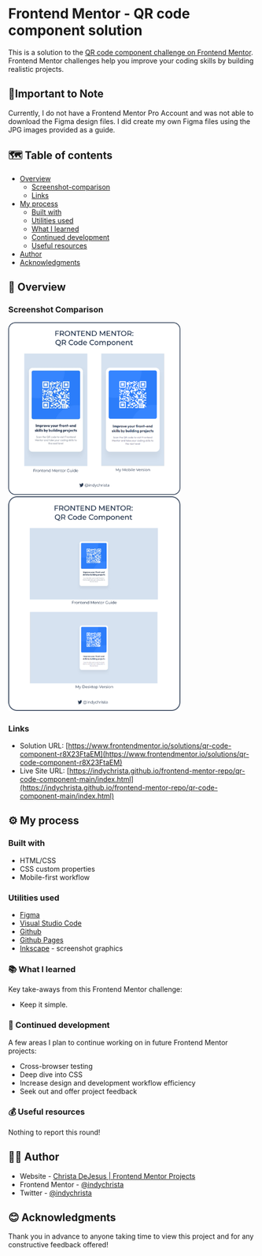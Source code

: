 # Frontend Mentor - QR code component solution

This is a solution to the [QR code component challenge on Frontend Mentor](https://www.frontendmentor.io/challenges/qr-code-component-iux_sIO_H). Frontend Mentor challenges help you improve your coding skills by building realistic projects. 

## 📝Important to Note

Currently, I do not have a Frontend Mentor Pro Account and was not able to download the Figma design files. I did create my own Figma files using the JPG images provided as a guide.

## 🗺️ Table of contents

- [Overview](#overview)
  - [Screenshot-comparison](#screenshot-comparison)
  - [Links](#links)
- [My process](#my-process)
  - [Built with](#built-with)
  - [Utilities used](#utilities-used)
  - [What I learned](#what-i-learned)
  - [Continued development](#continued-development)
  - [Useful resources](#useful-resources)
- [Author](#author)
- [Acknowledgments](#acknowledgments)

## 🧭 Overview

### Screenshot Comparison

<img src="./images/qr-component-mobile-comp-wht.png" width="350">
<img src="./images/qr-component-desktop-comp-wht.png" width="350">

### Links 

- Solution URL: [https://www.frontendmentor.io/solutions/qr-code-component-r8X23FtaEM](https://www.frontendmentor.io/solutions/qr-code-component-r8X23FtaEM)
- Live Site URL: [https://indychrista.github.io/frontend-mentor-repo/qr-code-component-main/index.html](https://indychrista.github.io/frontend-mentor-repo/qr-code-component-main/index.html)

## ⚙️ My process

### Built with

- HTML/CSS
- CSS custom properties
- Mobile-first workflow

### Utilities used

- [Figma](https://www.figma.com) 
- [Visual Studio Code](https://code.visualstudio.com)
- [Github](https://github.com)
- [Github Pages](https://https://pages.github.com/)
- [Inkscape](https://inkscape.org) - screenshot graphics

### 📚 What I learned

Key take-aways from this Frontend Mentor challenge:
 -  Keep it simple.

### 🚀 Continued development

A few areas I plan to continue working on in future Frontend Mentor projects:

- Cross-browser testing
- Deep dive into CSS
- Increase design and development workflow efficiency
- Seek out and offer project feedback 

### 💰 Useful resources

Nothing to report this round!

## 👩‍💻 Author

- Website - [Christa DeJesus | Frontend Mentor Projects](https://indychrista.github.io/frontend-mentor-repo/)
- Frontend Mentor - [@indychrista](https://www.frontendmentor.io/profile/indychrista)
- Twitter - [@indychrista](https://www.twitter.com/indychrista)

## 😊 Acknowledgments

Thank you in advance to anyone taking time to view this project and for any constructive feedback offered! 